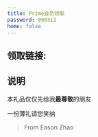 ```yaml
---
title: Prime会员领取
password: 090311
home: false
---
```

## 领取链接:
<VPCard
  title="点击领取"
  desc="请不要将连接提供给他人"
  logo="https://mister-hope.com/logo.svg"
  link="https://flowus.cn/login/?page=5357cb7f-24c9-422a-bb8a-88a1af140be6&cooperate=221ee6fd-604c-49c5-8228-4d41006a3af6"
  background="rgba(253, 230, 138, 0.15)"
/>

## 说明
本礼品仅仅先给我**最尊敬**的朋友

一份薄礼请您笑纳

> From Eason Zhao